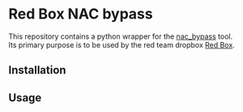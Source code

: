 # Red Box NAC bypass  

This repository contains a python wrapper for the [nac_bypass](https://github.com/scipag/nac_bypass) tool.  
Its primary purpose is to be used by the red team dropbox [Red Box](https://github.com/The-Login/Red-Box).  

## Installation  


## Usage  

